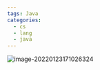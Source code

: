 ```yaml
---
tags: Java
categories:
  - cs
  - lang
  - java
---
```


![image-20220123171026324](https://cdn.jsdelivr.net/gh/wholon/image@main/uPic/image-20220123171026324.png)